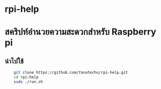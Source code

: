 rpi-help
========

สคริปท์อำนวยความสะดวกสำหรับ Raspberry pi
========



## นำไปใช้

~~~bash
	git clone https://github.com/Yanatecho/rpi-help.git
	cd rpi-help
	sudo ./run.sh
~~~
